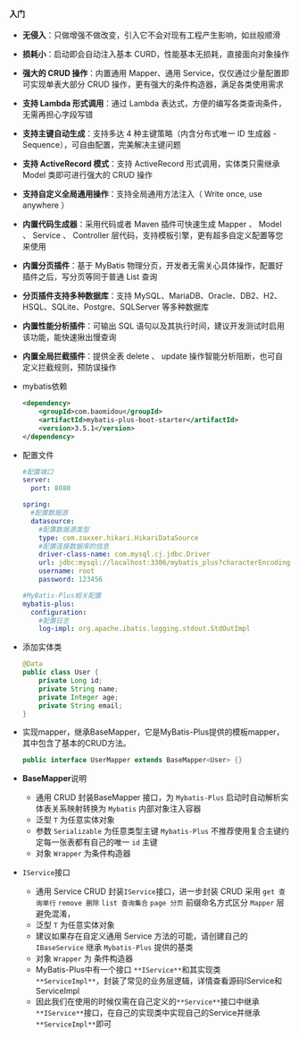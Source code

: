 #### 入门

* **无侵入**：只做增强不做改变，引入它不会对现有工程产生影响，如丝般顺滑

* **损耗小**：启动即会自动注入基本 CURD，性能基本无损耗，直接面向对象操作

* **强大的 CRUD 操作**：内置通用 Mapper、通用 Service，仅仅通过少量配置即可实现单表大部分 CRUD 操作，更有强大的条件构造器，满足各类使用需求

* **支持 Lambda 形式调用**：通过 Lambda 表达式，方便的编写各类查询条件，无需再担心字段写错

* **支持主键自动生成**：支持多达 4 种主键策略（内含分布式唯一 ID 生成器 - Sequence），可自由配置，完美解决主键问题

* **支持 ActiveRecord 模式**：支持 ActiveRecord 形式调用，实体类只需继承 Model 类即可进行强大的 CRUD 操作

* **支持自定义全局通用操作**：支持全局通用方法注入（ Write once, use anywhere ）

* **内置代码生成器**：采用代码或者 Maven 插件可快速生成 Mapper 、 Model 、 Service 、 Controller 层代码，支持模板引擎，更有超多自定义配置等您来使用

* **内置分页插件**：基于 MyBatis 物理分页，开发者无需关心具体操作，配置好插件之后，写分页等同于普通 List 查询

* **分页插件支持多种数据库**：支持 MySQL、MariaDB、Oracle、DB2、H2、HSQL、SQLite、Postgre、SQLServer 等多种数据库

* **内置性能分析插件**：可输出 SQL 语句以及其执行时间，建议开发测试时启用该功能，能快速揪出慢查询

* **内置全局拦截插件**：提供全表 delete 、 update 操作智能分析阻断，也可自定义拦截规则，预防误操作

* mybatis依赖

  ```xml
  <dependency>
      <groupId>com.baomidou</groupId>
      <artifactId>mybatis-plus-boot-starter</artifactId>
      <version>3.5.1</version>
  </dependency>
  ```

* 配置文件

  ```yml
  #配置端口
  server:
    port: 8080
  
  spring:
    #配置数据源
    datasource:
      #配置数据源类型
      type: com.zaxxer.hikari.HikariDataSource
      #配置连接数据库的信息
      driver-class-name: com.mysql.cj.jdbc.Driver
      url: jdbc:mysql://localhost:3306/mybatis_plus?characterEncoding=utf-8&useSSL=false
      username: root
      password: 123456
  
  #MyBatis-Plus相关配置
  mybatis-plus:
    configuration:
      #配置日志
      log-impl: org.apache.ibatis.logging.stdout.StdOutImpl
  ```

* 添加实体类

  ```java
  @Data
  public class User {
      private Long id;
      private String name;
      private Integer age;
      private String email;
  }
  ```

* 实现mapper，继承BaseMapper，它是MyBatis-Plus提供的模板mapper，其中包含了基本的CRUD方法。

  ```java
  public interface UserMapper extends BaseMapper<User> {}
  ```

* **BaseMapper**说明

  * 通用 CRUD 封装BaseMapper 接口，为 `Mybatis-Plus` 启动时自动解析实体表关系映射转换为 `Mybatis` 内部对象注入容器
  * 泛型 `T` 为任意实体对象
  * 参数 `Serializable` 为任意类型主键 `Mybatis-Plus` 不推荐使用复合主键约定每一张表都有自己的唯一 `id` 主键
  * 对象 `Wrapper` 为条件构造器

* `IService`接口

  * 通用 Service CRUD 封装`IService`接口，进一步封装 CRUD 采用 `get 查询单行` `remove 删除` `list 查询集合` `page 分页` 前缀命名方式区分 `Mapper` 层避免混淆，
  * 泛型 `T` 为任意实体对象
  * 建议如果存在自定义通用 Service 方法的可能，请创建自己的 `IBaseService` 继承 `Mybatis-Plus` 提供的基类
  * 对象 `Wrapper` 为 条件构造器
  * MyBatis-Plus中有一个接口 `**IService**`和其实现类 `**ServiceImpl**`，封装了常见的业务层逻辑，详情查看源码IService和ServiceImpl
  * 因此我们在使用的时候仅需在自己定义的`**Service**`接口中继承`**IService**`接口，在自己的实现类中实现自己的Service并继承`**ServiceImpl**`即可